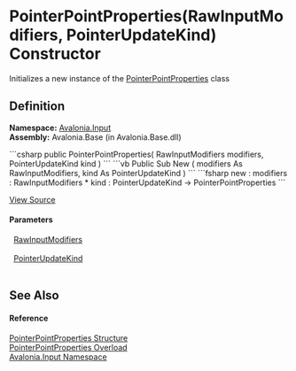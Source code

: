 # PointerPointProperties(RawInputModifiers, PointerUpdateKind) Constructor


Initializes a new instance of the <a href="T_Avalonia_Input_PointerPointProperties">PointerPointProperties</a> class



## Definition
**Namespace:** <a href="N_Avalonia_Input">Avalonia.Input</a>  
**Assembly:** Avalonia.Base (in Avalonia.Base.dll)

<Tabs groupId="api-code-preview">
<TabItem value="csharp" label="C#">
```csharp
public PointerPointProperties(
	RawInputModifiers modifiers,
	PointerUpdateKind kind
)
```
</TabItem>
<TabItem value="vb" label="VB">
```vb
Public Sub New ( 
	modifiers As RawInputModifiers,
	kind As PointerUpdateKind
)
```
</TabItem>
<TabItem value="fsharp" label="F#">
```fsharp
new : 
        modifiers : RawInputModifiers * 
        kind : PointerUpdateKind -> PointerPointProperties
```
</TabItem>
</Tabs>



<a href="https://github.com/AvaloniaUI/Avalonia/tree/master/src/Avalonia.Base/Input/PointerPoint.cs#L41" title="View the source code">View Source</a>



#### Parameters
<dl><dt>  <a href="T_Avalonia_Input_RawInputModifiers">RawInputModifiers</a></dt><dd> </dd><dt>  <a href="T_Avalonia_Input_PointerUpdateKind">PointerUpdateKind</a></dt><dd> </dd></dl>

## See Also


#### Reference
<a href="T_Avalonia_Input_PointerPointProperties">PointerPointProperties Structure</a>  
<a href="Overload_Avalonia_Input_PointerPointProperties__ctor">PointerPointProperties Overload</a>  
<a href="N_Avalonia_Input">Avalonia.Input Namespace</a>  

